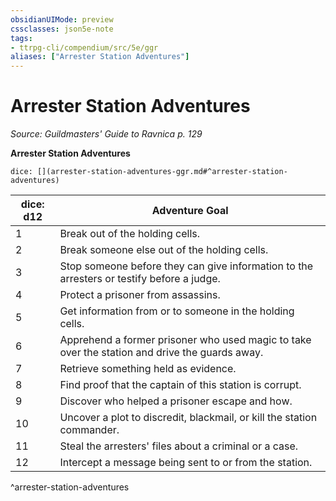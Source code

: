 ```yaml
---
obsidianUIMode: preview
cssclasses: json5e-note
tags:
- ttrpg-cli/compendium/src/5e/ggr
aliases: ["Arrester Station Adventures"]
---
```

# Arrester Station Adventures
*Source: Guildmasters' Guide to Ravnica p. 129* 

**Arrester Station Adventures**

`dice: [](arrester-station-adventures-ggr.md#^arrester-station-adventures)`

| dice: d12 | Adventure Goal |
|-----------|----------------|
| 1 | Break out of the holding cells. |
| 2 | Break someone else out of the holding cells. |
| 3 | Stop someone before they can give information to the arresters or testify before a judge. |
| 4 | Protect a prisoner from assassins. |
| 5 | Get information from or to someone in the holding cells. |
| 6 | Apprehend a former prisoner who used magic to take over the station and drive the guards away. |
| 7 | Retrieve something held as evidence. |
| 8 | Find proof that the captain of this station is corrupt. |
| 9 | Discover who helped a prisoner escape and how. |
| 10 | Uncover a plot to discredit, blackmail, or kill the station commander. |
| 11 | Steal the arresters' files about a criminal or a case. |
| 12 | Intercept a message being sent to or from the station. |
^arrester-station-adventures